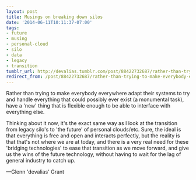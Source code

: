 ```yaml
---
layout: post
title: Musings on breaking down silos
date: '2014-06-11T10:11:37-07:00'
tags:
- future
- musing
- personal-cloud
- silo
- data
- legacy
- transition
tumblr_url: http://devalias.tumblr.com/post/88422732687/rather-than-trying-to-make-everybody-everywhere
redirect_from: /post/88422732687/rather-than-trying-to-make-everybody-everywhere
---
```

Rather than trying to make everybody everywhere adapt their systems to try and handle everything that could possibly ever exist (a monumental task), have a 'new' thing that is flexible enough to be able to interface with everything else.

Thinking about it now, it's the exact same way as I look at the transition from legacy silo's to 'the future' of personal clouds/etc. Sure, the ideal is that everything is free and open and interacts perfectly, but the reality is that that's not where we are at today, and there is a very real need for these 'bridging technologies' to ease that transition as we move forward, and give us the wins of the future technology, without having to wait for the lag of general industry to catch up.

—Glenn 'devalias' Grant
